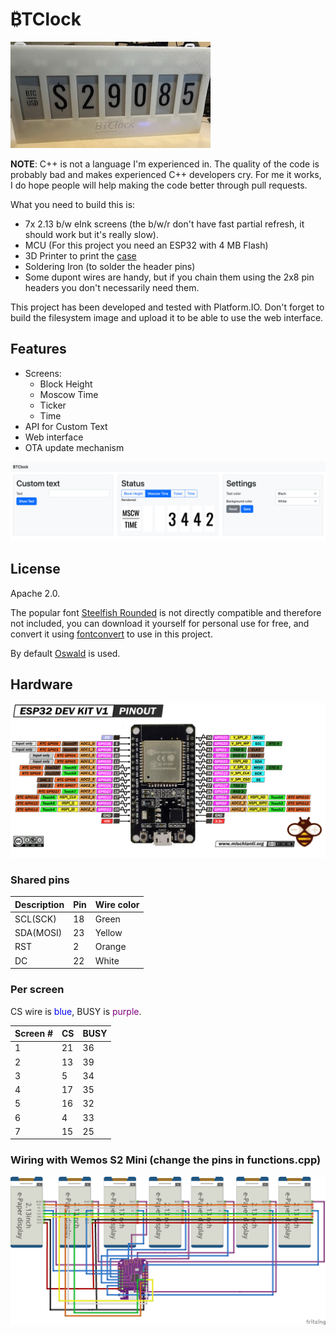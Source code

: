# ₿TClock

![BTClock](doc/assets/btclock.jpg)


**NOTE**: C++ is not a language I'm experienced in. The quality of the code is probably bad and makes experienced C++ developers cry. For me it works, I do hope people will help making the code better through pull requests.

What you need to build this is:

- 7x 2.13 b/w eInk screens (the b/w/r don't have fast partial refresh, it should work but it's really slow).
- MCU (For this project you need an ESP32 with 4 MB Flash)
- 3D Printer to print the [case](https://www.thingiverse.com/thing:6009628)
- Soldering Iron (to solder the header pins)
- Some dupont wires are handy, but if you chain them using the 2x8 pin headers you don't necessarily need them.

This project has been developed and tested with Platform.IO. Don't forget to build the filesystem image and upload it to be able to use the web interface.

## Features

- Screens:
  - Block Height
  - Moscow Time
  - Ticker
  - Time
- API for Custom Text
- Web interface
- OTA update mechanism

![Webinterface](doc/assets/webinterface.png)

## License

Apache 2.0. 

The popular font [Steelfish Rounded](https://typodermicfonts.com/steelfish-rounded/) is not directly compatible and therefore not included, you can download it yourself for personal use for free, and convert it using [fontconvert](https://github.com/adafruit/Adafruit-GFX-Library/tree/master/fontconvert) to use in this project.

By default [Oswald](https://github.com/googlefonts/OswaldFont) is used.

## Hardware



![ESP 32 Dev Kit V1 Pinout](doc/assets/ESP32-DOIT-DEV-KIT-v1-pinout-mischianti.png)

### Shared pins

| Description | Pin | Wire color |
| --------- | -- | ----- |
| SCL(SCK) | 18 | Green |
| SDA(MOSI)| 23 | Yellow |
| RST | 2 | Orange |
| DC | 22 | White|

### Per screen

CS wire is <span style="color:blue">blue</span>, BUSY is <span style="color:purple">purple</span>.

| Screen # | CS | BUSY |
| --------- | -- | ----- |
| 1 | 21 | 36 |
| 2 | 13 | 39 |
| 3 | 5 | 34 |
| 4 | 17 | 35 |
| 5 | 16 | 32 |
| 6 | 4 | 33 |
| 7 | 15 | 25 |

### Wiring with Wemos S2 Mini (change the pins in functions.cpp)

![BTClock](doc/assets/wemos_wiring.png)
